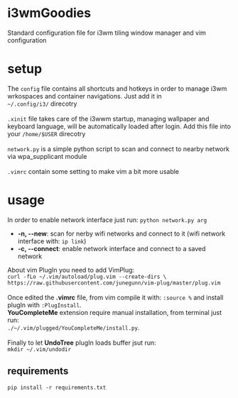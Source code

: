 # i3wmGoodies
Standard configuration file for i3wm tiling window manager and vim configuration

# setup
The `config` file contains all shortcuts and hotkeys in order to manage i3wm wrkospaces and container navigations. Just add it in </br>
`~/.config/i3/` direcotry
</br></br>
`.xinit` file takes care of the i3wwm startup, managing wallpaper and keyboard language, will be automatically loaded after login. Add this file into your `/home/$USER` direcotry 
</br></br>
`network.py` is a simple python script to scan and connect to nearby network via wpa_supplicant module
<br><br>
`.vimrc` contain some setting to make vim a bit more usable

# usage
In order to enable network interface just run: `python network.py arg`</br>
* __-n, --new__: scan for nerby wifi networks and connect to it (wifi network interface with: `ip link`)</br>
* __-c, --connect__: enable network interface and connect to a saved network<br>

About vim PlugIn you need to add VimPlug: <br>
`curl -fLo ~/.vim/autoload/plug.vim --create-dirs \
 https://raw.githubusercontent.com/junegunn/vim-plug/master/plug.vim`<br>
 <br>
 Once edited the __.vimrc__ file, from vim compile it with: `:source %` and install plugIn with `:PlugInstall`.<br>
 __YouCompleteMe__ extension require manual installation, from terminal just run:<br>
 `./~/.vim/plugged/YouCompleteMe/install.py`.
 <br><br>
 Finally to let __UndoTree__ plugIn loads buffer jsut run:<br>
 `mkdir ~/.vim/undodir`
 
## requirements
`pip install -r requirements.txt`

